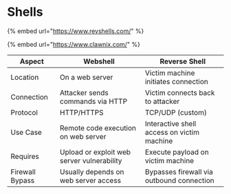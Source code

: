 # Shells

{% embed url="https://www.revshells.com/" %}

{% embed url="https://www.clawnix.com/" %}

| Aspect          | Webshell                                   | Reverse Shell                              |
| --------------- | ------------------------------------------ | ------------------------------------------ |
| Location        | On a web server                            | Victim machine initiates connection        |
| Connection      | Attacker sends commands via HTTP           | Victim connects back to attacker           |
| Protocol        | HTTP/HTTPS                                 | TCP/UDP (custom)                           |
| Use Case        | Remote code execution on web server        | Interactive shell access on victim machine |
| Requires        | Upload or exploit web server vulnerability | Execute payload on victim machine          |
| Firewall Bypass | Usually depends on web server access       |  Bypasses firewall via outbound connection |
